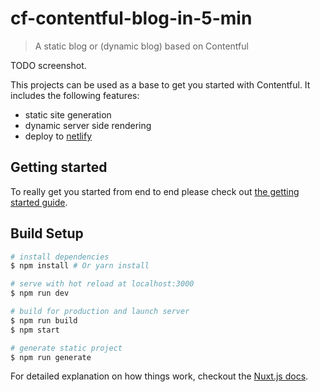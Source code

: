 # cf-contentful-blog-in-5-min

> A static blog or (dynamic blog) based on Contentful

TODO screenshot.

This projects can be used as a base to get you started with Contentful. It includes the following features:

- static site generation
- dynamic server side rendering
- deploy to [netlify](https://www.netlify.com/)

## Getting started

To really get you started from end to end please check out [the getting started guide](./docs/GETTING-STARTED.md).

## Build Setup

``` bash
# install dependencies
$ npm install # Or yarn install

# serve with hot reload at localhost:3000
$ npm run dev

# build for production and launch server
$ npm run build
$ npm start

# generate static project
$ npm run generate
```

For detailed explanation on how things work, checkout the [Nuxt.js docs](https://github.com/nuxt/nuxt.js).
